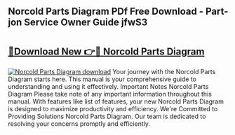 ## Norcold Parts Diagram PDf Free Download - Part-jon Service Owner Guide jfwS3

# <h2><a href="http://dfjuk2j.blite.top/?on=Norcold+Parts+Diagram">🔗Download New 👉🔴 Norcold Parts Diagram</a></h2>

[![Norcold Parts Diagram download](https://i.imgur.com/lujVjoI.png)](http://dfjuk2j.blite.top/?on=Norcold+Parts+Diagram)
Your journey with the Norcold Parts Diagram starts here. This manual is your comprehensive guide to understanding and using it effectively. Important Notes Norcold Parts Diagram Please take note of any important information throughout this manual. With features like list of features, your new Norcold Parts Diagram is designed to maximize productivity and efficiency. We're Committed to Providing Solutions Norcold Parts Diagram. Our team is dedicated to resolving your concerns promptly and efficiently.
